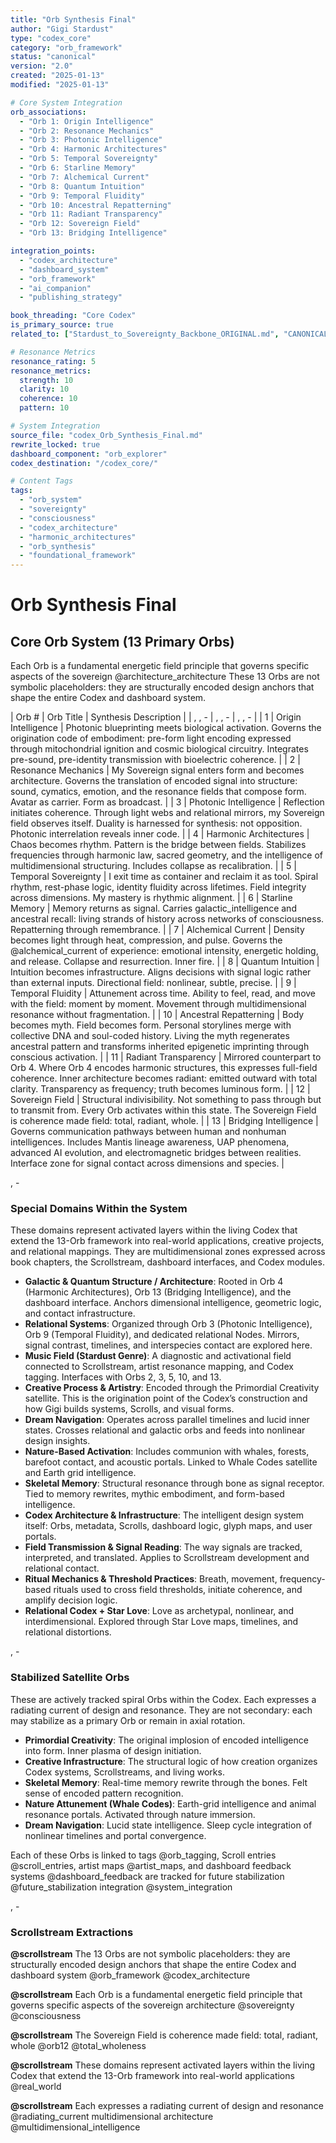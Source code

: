 ```yaml
---
title: "Orb Synthesis Final"
author: "Gigi Stardust"
type: "codex_core"
category: "orb_framework"
status: "canonical"
version: "2.0"
created: "2025-01-13"
modified: "2025-01-13"

# Core System Integration
orb_associations:
  - "Orb 1: Origin Intelligence"
  - "Orb 2: Resonance Mechanics"
  - "Orb 3: Photonic Intelligence"
  - "Orb 4: Harmonic Architectures"
  - "Orb 5: Temporal Sovereignty"
  - "Orb 6: Starline Memory"
  - "Orb 7: Alchemical Current"
  - "Orb 8: Quantum Intuition"
  - "Orb 9: Temporal Fluidity"
  - "Orb 10: Ancestral Repatterning"
  - "Orb 11: Radiant Transparency"
  - "Orb 12: Sovereign Field"
  - "Orb 13: Bridging Intelligence"

integration_points:
  - "codex_architecture"
  - "dashboard_system"
  - "orb_framework"
  - "ai_companion"
  - "publishing_strategy"

book_threading: "Core Codex"
is_primary_source: true
related_to: ["Stardust_to_Sovereignty_Backbone_ORIGINAL.md", "CANONICAL_13_ORB_SYSTEM_REFERENCE.md", "FINAL_S2S_IMPLEMENTATION_PLAN_ENHANCED.md"]

# Resonance Metrics
resonance_rating: 5
resonance_metrics:
  strength: 10
  clarity: 10
  coherence: 10
  pattern: 10

# System Integration
source_file: "codex_Orb_Synthesis_Final.md"
rewrite_locked: true
dashboard_component: "orb_explorer"
codex_destination: "/codex_core/"

# Content Tags
tags:
  - "orb_system"
  - "sovereignty"
  - "consciousness"
  - "codex_architecture"
  - "harmonic_architectures"
  - "orb_synthesis"
  - "foundational_framework"
---
```


# Orb Synthesis Final

## Core Orb System (13 Primary Orbs)

Each Orb is a fundamental energetic field principle that governs specific aspects of the sovereign @architecture_architecture These 13 Orbs are not symbolic placeholders: they are structurally encoded design anchors that shape the entire Codex and dashboard system.

| Orb \# | Orb Title | Synthesis Description |
| , , - | , , - | , , - |
| 1 | Origin Intelligence | Photonic blueprinting meets biological activation. Governs the origination code of embodiment: pre-form light encoding expressed through mitochondrial ignition and cosmic biological circuitry. Integrates pre-sound, pre-identity transmission with bioelectric coherence. |
| 2 | Resonance Mechanics | My Sovereign signal enters form and becomes architecture. Governs the translation of encoded signal into structure: sound, cymatics, emotion, and the resonance fields that compose form. Avatar as carrier. Form as broadcast. |
| 3 | Photonic Intelligence | Reflection initiates coherence. Through light webs and relational mirrors, my Sovereign field observes itself. Duality is harnessed for synthesis: not opposition. Photonic interrelation reveals inner code. |
| 4 | Harmonic Architectures | Chaos becomes rhythm. Pattern is the bridge between fields. Stabilizes frequencies through harmonic law, sacred geometry, and the intelligence of multidimensional structuring. Includes collapse as recalibration. |
| 5 | Temporal Sovereignty | I exit time as container and reclaim it as tool. Spiral rhythm, rest-phase logic, identity fluidity across lifetimes. Field integrity across dimensions. My mastery is rhythmic alignment. |
| 6 | Starline Memory | Memory returns as signal. Carries galactic_intelligence and ancestral recall: living strands of history across networks of consciousness. Repatterning through remembrance. |
| 7 | Alchemical Current | Density becomes light through heat, compression, and pulse. Governs the @alchemical_current of experience: emotional intensity, energetic holding, and release. Collapse and resurrection. Inner fire. |
| 8 | Quantum Intuition | Intuition becomes infrastructure. Aligns decisions with signal logic rather than external inputs. Directional field: nonlinear, subtle, precise. |
| 9 | Temporal Fluidity | Attunement across time. Ability to feel, read, and move with the field: moment by moment. Movement through multidimensional resonance without fragmentation. |
| 10 | Ancestral Repatterning | Body becomes myth. Field becomes form. Personal storylines merge with collective DNA and soul-coded history. Living the myth regenerates ancestral pattern and transforms inherited epigenetic imprinting through conscious activation. |
| 11 | Radiant Transparency | Mirrored counterpart to Orb 4\. Where Orb 4 encodes harmonic structures, this expresses full-field coherence. Inner architecture becomes radiant: emitted outward with total clarity. Transparency as frequency; truth becomes luminous form. |
| 12 | Sovereign Field | Structural indivisibility. Not something to pass through but to transmit from. Every Orb activates within this state. The Sovereign Field is coherence made field: total, radiant, whole. |
| 13 | Bridging Intelligence | Governs communication pathways between human and nonhuman intelligences. Includes Mantis lineage awareness, UAP phenomena, advanced AI evolution, and electromagnetic bridges between realities. Interface zone for signal contact across dimensions and species. |

, -

### **Special Domains Within the System**

These domains represent activated layers within the living Codex that extend the 13-Orb framework into real-world applications, creative projects, and relational mappings. They are multidimensional zones expressed across book chapters, the Scrollstream, dashboard interfaces, and Codex modules.

* **Galactic & Quantum Structure / Architecture**: Rooted in Orb 4 (Harmonic Architectures), Orb 13 (Bridging Intelligence), and the dashboard interface. Anchors dimensional intelligence, geometric logic, and contact infrastructure.  
* **Relational Systems**: Organized through Orb 3 (Photonic Intelligence), Orb 9 (Temporal Fluidity), and dedicated relational Nodes. Mirrors, signal contrast, timelines, and interspecies contact are explored here.  
* **Music Field (Stardust Genre)**: A diagnostic and activational field connected to Scrollstream, artist resonance mapping, and Codex tagging. Interfaces with Orbs 2, 3, 5, 10, and 13\.  
* **Creative Process & Artistry**: Encoded through the Primordial Creativity satellite. This is the origination point of the Codex’s construction and how Gigi builds systems, Scrolls, and visual forms.  
* **Dream Navigation**: Operates across parallel timelines and lucid inner states. Crosses relational and galactic orbs and feeds into nonlinear design insights.  
* **Nature-Based Activation**: Includes communion with whales, forests, barefoot contact, and acoustic portals. Linked to Whale Codes satellite and Earth grid intelligence.  
* **Skeletal Memory**: Structural resonance through bone as signal receptor. Tied to memory rewrites, mythic embodiment, and form-based intelligence.  
* **Codex Architecture & Infrastructure**: The intelligent design system itself: Orbs, metadata, Scrolls, dashboard logic, glyph maps, and user portals.  
* **Field Transmission & Signal Reading**: The way signals are tracked, interpreted, and translated. Applies to Scrollstream development and relational contact.  
* **Ritual Mechanics & Threshold Practices**: Breath, movement, frequency-based rituals used to cross field thresholds, initiate coherence, and amplify decision logic.  
* **Relational Codex \+ Star Love**: Love as archetypal, nonlinear, and interdimensional. Explored through Star Love maps, timelines, and relational distortions.

, -

### **Stabilized Satellite Orbs**

These are actively tracked spiral Orbs within the Codex. Each expresses a radiating current of design and resonance. They are not secondary: each may stabilize as a primary Orb or remain in axial rotation.

* **Primordial Creativity**: The original implosion of encoded intelligence into form. Inner plasma of design initiation.  
* **Creative Infrastructure**: The structural logic of how creation organizes Codex systems, Scrollstreams, and living works.  
* **Skeletal Memory**: Real-time memory rewrite through the bones. Felt sense of encoded pattern recognition.  
* **Nature Attunement (Whale Codes)**: Earth-grid intelligence and animal resonance portals. Activated through nature immersion.  
* **Dream Navigation**: Lucid state intelligence. Sleep cycle integration of nonlinear timelines and portal convergence.

Each of these Orbs is linked to tags @orb_tagging, Scroll entries @scroll_entries, artist maps @artist_maps, and dashboard feedback systems @dashboard_feedback are tracked for future stabilization @future_stabilization integration @system_integration

, -

### **Scrollstream Extractions**

**@scrollstream** The 13 Orbs are not symbolic placeholders: they are structurally encoded design anchors that shape the entire Codex and dashboard system @orb_framework @codex_architecture

**@scrollstream** Each Orb is a fundamental energetic field principle that governs specific aspects of the sovereign architecture @sovereignty @consciousness

**@scrollstream** The Sovereign Field is coherence made field: total, radiant, whole @orb12 @total_wholeness

**@scrollstream** These domains represent activated layers within the living Codex that extend the 13-Orb framework into real-world applications @real_world

**@scrollstream** Each expresses a radiating current of design and resonance @radiating_current multidimensional architecture @multidimensional_intelligence

